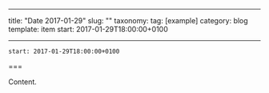 
---
title: "Date 2017-01-29"
slug: ""
taxonomy:
tag: [example]
category: blog
template: item
start: 2017-01-29T18:00:00+0100

---

``start: 2017-01-29T18:00:00+0100``

===

Content.
